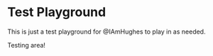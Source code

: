 # Test Playground
This is just a test playground for @IAmHughes to play in as needed.

Testing area!
